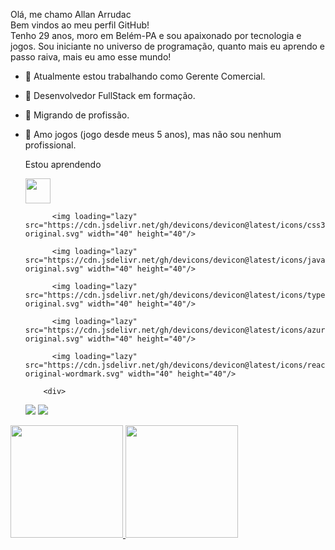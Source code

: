 
Olá, me chamo Allan Arrudac<br>
Bem vindos ao meu perfil GitHub!<br>
Tenho 29 anos, moro em Belém-PA e sou apaixonado por tecnologia e jogos. Sou iniciante no universo de programação, quanto mais eu aprendo e passo raiva, mais eu amo esse mundo! <br> 

- 🔭 Atualmente estou trabalhando como Gerente Comercial.
- 🌱 Desenvolvedor FullStack em formação.
- 🤔 Migrando de profissão.
- 💬 Amo jogos (jogo desde meus 5 anos), mas não sou nenhum profissional.

  Estou aprendendo

  <div>
            <img loading="lazy" src="https://cdn.jsdelivr.net/gh/devicons/devicon@latest/icons/html5/html5-original.svg" width="40" height="40"/>
          
            <img loading="lazy" src="https://cdn.jsdelivr.net/gh/devicons/devicon@latest/icons/css3/css3-original.svg" width="40" height="40"/>
          
            <img loading="lazy" src="https://cdn.jsdelivr.net/gh/devicons/devicon@latest/icons/javascript/javascript-original.svg" width="40" height="40"/>
          
            <img loading="lazy" src="https://cdn.jsdelivr.net/gh/devicons/devicon@latest/icons/typescript/typescript-original.svg" width="40" height="40"/>
          
            <img loading="lazy" src="https://cdn.jsdelivr.net/gh/devicons/devicon@latest/icons/azuresqldatabase/azuresqldatabase-original.svg" width="40" height="40"/>
          
            <img loading="lazy" src="https://cdn.jsdelivr.net/gh/devicons/devicon@latest/icons/react/react-original-wordmark.svg" width="40" height="40"/>
  </div>

          <div>
  <a href="https://www.linkedin.com/in/allan-arruda-2b054b301/" target="_blank"><img loading="lazy" src="https://img.shields.io/badge/-LinkedIn-%230077B5?style=for-the-badge&logo=linkedin&logoColor=white" target="_blank"></a>
  <a href = "allan.p.arruda@hotmail.com"><img loading="lazy" src="https://img.shields.io/badge/Gmail-D14836?style=for-the-badge&logo=gmail&logoColor=white" target="_blank"></a>
  </div>

  <div>
<a href="https://github.com/allanarrud">
<img loading="lazy" height="180em" src="https://github-readme-stats.vercel.app/api/top-langs/?username=allanarrud&layout=compact&langs_count=7&theme=dracula"/>
<img loading="lazy" height="180em" src="https://github-readme-stats.vercel.app/api?username=allanarrud&show_icons=true&theme=dracula&include_all_commits=true&count_private=true"/>
</div>


